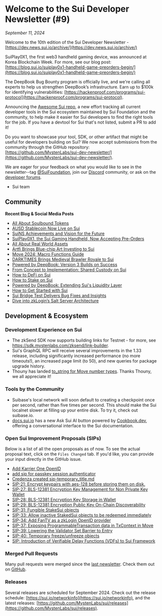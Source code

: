 # Welcome to the Sui Developer Newsletter (#9)

_September 11, 2024_

Welcome to the 10th edition of the Sui Developer Newsletter - [https://dev.news.sui.io/archive/](https://dev.news.sui.io/archive/) 

SuiPlay0X1, the first web3 handheld gaming device, was announced at Korea Blockchain Week. For more, see our blog post: [https://blog.sui.io/suiplay0x1-handheld-game-preorders-begin/](https://blog.sui.io/suiplay0x1-handheld-game-preorders-begin/)

The DeepBook Bug Bounty program is officially live, and we're calling all experts to help us strengthen DeepBook’s infrastructure. Earn up to $100k for identifying vulnerabilities:  [https://hackenproof.com/programs/sui-protocol](https://hackenproof.com/programs/sui-protocol).

Announcing the [Awesome Sui repo](https://github.com/sui-foundation/awesome-sui), a new effort tracking all current developer tools in the Sui ecosystem maintained by Sui Foundation and the community, to help make it easier for Sui developers to find the right tools for the job.
If you have a devtool for Sui that's not listed, submit a PR to add it!
    
Do you want to showcase your tool, SDK, or other artifact that might be useful for developers building on Sui? We now accept submissions from the community through the GitHub repository: [https://github.com/MystenLabs/sui-dev-newsletter/](https://github.com/MystenLabs/sui-dev-newsletter/).

We are eager for your feedback on what you would like to see in the newsletter--tag [@SuiFoundation](https://twitter.com/@SuiFoundation), join our [Discord](https://discord.gg/sui) community, or ask on the [developer forums](https://forums.sui.io/).

- Sui team

## Community

**Recent Blog & Social Media Posts**
* [All About Soulbound Tokens](https://blog.sui.io/soulbound-tokens-explained/)
* [AUSD Stablecoin Now Live on Sui](https://blog.sui.io/ausd-stablecoin-live-on-sui/)
* [SuiNS Achievements and Vision for the Future](https://blog.sui.io/suins-milestones-and-roadmap/)
* [SuiPlay0X1, the Sui Gaming Handheld, Now Accepting Pre-Orders](https://blog.sui.io/suiplay0x1-handheld-game-preorders-begin/)
* [All About Real World Assets](https://blog.sui.io/real-world-assets-explained/)
* [Artfi Brings Blue-chip Art Investing to Sui](https://blog.sui.io/artfi-fine-art-investing/)
* [Move 2024: Macro Functions Guide](https://blog.sui.io/move-2024-macros-beta/)
* [DARKTIMES Brings Medieval Brawler Royale to Sui](https://blog.sui.io/darktimes-game-sui-launch/)
* [Powered by DeepBook: Version 3 Builds on Success](https://blog.sui.io/deepbook-version-3/)
* [From Concept to Implementation: Shared Custody on Sui](https://blog.sui.io/aftermath-shared-custody-object/)
* [How to DeFi on Sui](https://blog.sui.io/how-to-defi-on-sui/)
* [How to Stake on Sui](https://blog.sui.io/how-to-stake-on-sui/)
* [Powered by DeepBook: Extending Sui's Liquidity Layer](https://blog.sui.io/deepbook-future-use-cases/)
* [How to Get Started with Sui](https://blog.sui.io/how-to-get-started-with-sui/)
* [Sui Bridge Test Delivers Bug Fixes and Insights](https://blog.sui.io/sui-bridge-incentive-program-results/)
* [Dive into zkLogin’s Salt Server Architecture](https://blog.sui.io/zklogin-salt-server-architecture/)


## Development & Ecosystem

### Development Experience on Sui

* The zkSend SDK now supports building links for Testnet - for more, see https://sdk.mystenlabs.com/zksend/link-builder. 
* Sui's GraphQL RPC will receive several improvements in the 1.33 release, including significantly increased performance (no more timeouts!), an increased page limit (to 50), and new queries for package upgrade history. 
* Thouny has landed [to_string for Move number types](https://github.com/MystenLabs/sui/pull/19119). Thanks Thouny, we all appreciate it!


### Tools by the Community

* Suibase's local network will soon default to creating a checkpoint once per second, rather than five times per second. This should make the Sui localnet slower at filling up your entire disk. To try it, check out suibase.io.
* [docs.sui.io](https://docs.sui.io) has a new Ask Sui AI button powered by [Cookbook.dev](https://cookbook.dev), offering a conversational interface to the Sui documentation. 

### Open Sui Improvement Proposals (SIPs)

Below is a list of all the open proposals as of now. To see the actual proposal text, click on the `Files Changed` tab. If you'd like, you can provide your input directly in the GitHub issue.

* [Add Karrier One OpenID](https://github.com/sui-foundation/sips/pull/42)
* [add sip for passkey session authenticator](https://github.com/sui-foundation/sips/pull/36)
* [Credenza created sip-temporary_title.md](https://github.com/sui-foundation/sips/pull/41)
* [SIP-21: Encrypt keypairs with aes-128 before storing them on disk.](https://github.com/sui-foundation/sips/pull/21)
* [SIP-27: BLS-12381 Encryption Key Management for Non Private Key Wallet](https://github.com/sui-foundation/sips/pull/27)
* [SIP-28: BLS-12381 Encryption Key Storage in Wallet](https://github.com/sui-foundation/sips/pull/28)
* [SIP-29: BLS-12381 Encryption Public Key On-Chain Discoverability](https://github.com/sui-foundation/sips/pull/29)
* [SIP-31: Fungible StakeSui objects](https://github.com/sui-foundation/sips/pull/31)
* [SIP-33: Allow inactive StakedSui objects to be redeemed immediately](https://github.com/sui-foundation/sips/pull/33)
* [SIP-34: Add FanTV as a zkLogin OpenID provider](https://github.com/sui-foundation/sips/pull/34)
* [SIP-37: Exposing ProgrammableTransaction data in TxContext in Move](https://github.com/sui-foundation/sips/pull/37)
* [SIP-39: Lowering the Validator Set Barrier to Entry](https://github.com/sui-foundation/sips/pull/39)
* [SIP-40: Temporary freeze/unfreeze objects](https://github.com/sui-foundation/sips/pull/40)
* [SIP: Introduction of Verifiable Delay Functions (VDFs) to Sui Framework](https://github.com/sui-foundation/sips/pull/38)

### Merged Pull Requests

Many pull requests were merged since the [last newsletter](https://dev.news.sui.io/archive/edition-9). Check them out on [GitHub](https://github.com/search?q=is%3Apr%20-author%3Aapp%2Fsui-merge-bot%20org%3Amystenlabs%20repo%3Asui%20is%3Amerged%20merged%3A2024-08-14..2024-09-11&type=pullrequests).

### Releases
Several releases are scheduled for September 2024. Check out the release schedule: [https://sui.io/networkinfo](https://sui.io/networkinfo), and the latest releases: [https://github.com/MystenLabs/sui/releases](https://github.com/MystenLabs/sui/releases).
